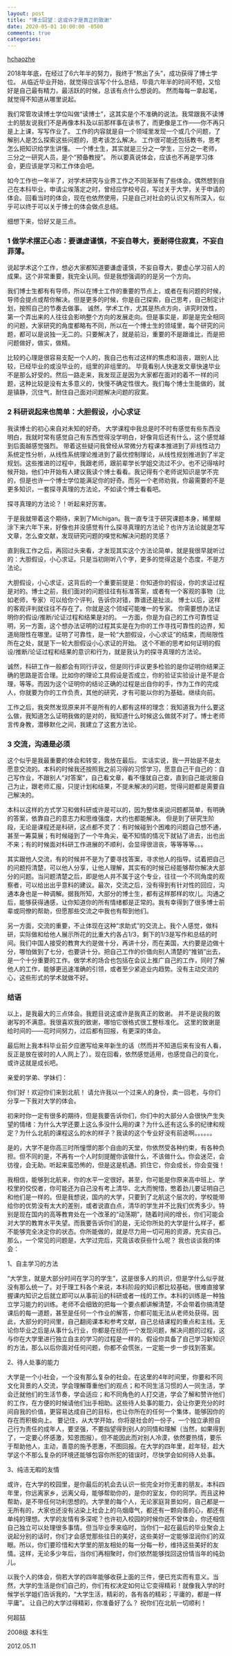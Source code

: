 ```yaml
---
layout: post
title: "博士回望：这或许才是真正的致谢"
date: 2020-05-01 10:00:00 -0500
comments: true
categories: 
---
```

<!-- ## 博士回望：这或许才是真正的致谢 -->
[hchaozhe](https://github.com/hchaozhe)

2018年年底，在经过了6六年半的努力，我终于“熬出了头”，成功获得了博士学位。
从临近毕业开始，就觉得应该写个什么总结，毕竟六年半的时间不短，又恰好是自己最有精力，最活跃的时候，总该有点什么想说的。
然而每每一拿起笔，就觉得不知道从哪里说起。

我们常管攻读博士学位叫做“读博士”，这其实是个不准确的说法。我常跟我不读博士的朋友说我们不是再像本科及以前那样事在读书了，而更像是工作——你不再只是上上课，写写作业了。
工作的内容就是自一个领域里发现一个或几个问题，了解别人是怎么探索这些问题的，思考该怎么解决。
工作很可能还包括教书，思考怎么把知识给学生讲懂。
一个博士生，其实就是三分之一学生，三分之一老师，三分之一研究人员，是个“预备教授”。
所以要真说体会，应该也不再是学习体会，更应该是学习和工作体会吧。

如今工作也一年半了，对学术研究与业界工作之不同渐渐有了些体会。偶然想到自己在本科毕业，申请尘埃落定之时，曾经应学校号召，写过关于大学，关于申请的体会。回看当时的体会，现在也依然使用，只是自己对社会的认识又有所深入，似乎可以终于可以关于博士的体会做点总结。

细想下来，恰好又是三点。

<!-- more -->


### 1 做学术摆正心态：要谦虚谨慎，不妄自尊大，要耐得住寂寞，不妄自菲薄。


说起学术这个工作，想必大家都知道要谦虚谨慎，不妄自尊大，要虚心学习前人的成果。这个非常重要，我完全认同。但是我想强调的的是另一个方向。

我们博士生都有有导师，所以在博士工作的重要的节点上，或者在有问题的时候，导师会提点或帮你解决。但是更多的时候，你是自己探索，自己思考，自己制定计划，按照自己的节奏去做事。
诚然，学术工作，尤其是热点方向，讲究时效性，第一个弄出来的人往往会影响整个方向的发展走向。但是事实是，即是是完全相同的问题，大家研究的角度都略有不同，所以在一个博士生的领域里，每个研究的问题，都可以是说独一无二的。只要解决了，就是前沿，重要的不是跟谁比，而是把问题做好，做实，做精。

比较的心理是很容易支配一个人的，我自己也有过这样的焦虑和沮丧，跟别人比较，已经毕业的或没毕业的，组里的非组里的。
毕竟看别人快速发文章快速毕业不是那么好受的。然后一路走来，我发现正是因为大家都在面对的着不一样的问题，这种比较是没有太多意义的，快慢不确定性很大。我们每个博士生能做的，就是镇静，沉住气，耐住自己面对问题解决问题的寂寞。

### 2 科研说起来也简单：大胆假设，小心求证

我读博士的初心来自对未知的好奇。
大学课程中我总是时不时有感觉有些东西没明白，我就时常有感觉自己有东西觉得没学明白，好像背后还有什么，这个感觉越到后面越感觉强烈。
带着这些疑问我曾经从常微分方程课本推进到了非线性动力系统定性分析，从线性系统理论推进到了最优控制理论，从线性规划推进到了半定规划。这些推进的过程中，我跟老师，跟前辈学长学姐交流过不少。也不记得啥时候开始，他们中开始有人建议我读个博士看看。我记得有个老师说知识是学不完的，但是也许一个博士学位能满足你的好奇。而另一个老师劝我，你最需要的不是更多知识，一套探寻真理的方法论，不如读个博士看看吧。

探寻真理的方法论？！听起来好厉害。

于是我就带着这个期待，来到了Michigan。我一直专注于研究课题本身，稀里糊涂下来六年下来，好像也并没感觉有什么探寻真理的方法论？也许方法论就是怎写文章，怎么查文献，发现研究问题的嗅觉和解决问题的灵感？

直到我工作之后，再回过头来看，才发现其实这个方法论简单，就是我很早就听过的：大胆假设，小心求证。只是当初刚听八个字，更多的觉得这是个态度，不是方法论。

大胆假设，小心求证，这背后的一个重要前提是：你知道你的假设，你的求证过程是对的。博士之前，我们面对的问题往往有标准答案，或者有一个客观的事物（比如老师，专家）可以给你个评判，告诉你对错，靠谱还是扯淡。
博士以后，这样的客观评判就往往不存在了。你就是这个领域可能唯一的专家。
你需要想办法证明你的假设/推断/论证过程和结果是对的。
一方面，你是为自己的工作可靠性证明，另一方面，这个想办法证明的过程其实是在为你的工作寻找可靠性的边界，知道局限性在哪里。证明了可靠性，是一轮“大胆假设，小心求证”的结束，而局限性所在之处，就是下一轮大胆假设小心求证的开始。
这个不断的思考如何证明的假设/推断/论证过程和结果的意识和行为，就是我认为的探寻真理的方法论。

诚然，科研工作一般都会有同行评议，但是同行评议更多检验的是你证明你结果正确的思路是否合理。比如你的理论工具假设是否成立，你的验证实验设计是不是合理，等等。而因为这个证明你的结论正确的过程是出自你的手，作为工作的完成人，你就要为你的工作负责，其他的研究，才有可能以你的为基础，继续向前。

工作之后，我突然发现原来并不是所有的人都有这样的理念：我知道我为什么要这么做，我知道怎么证明我做的是对的，我知道什么时候这么做就不对了。博士老师言传身教，潜移默化之间，我建立了这套方法论。


### 3 交流，沟通是必须
这个似乎是我最重要的体会和转变，我放在最后。
实话实说，我一开始是不是太愿意交流的。本科的时候我还按照我之前习得的习惯学习，愿意自己干自己的：自己写作业，不跟别人“对答案”，自己看文章，看不懂就自己查，直到自己能说服自己为止，跟老师汇报，只提计划和结果，不提未解决的问题，觉得问题都是需要自己解决的。

本科以这样的方式学习和做科研或许是可以的，因为整体来说问题都简单，有明确的答案，依靠自己的意志力和思维强度，大约也都能解决。
但是到了研究生阶段，无论是课程还是科研，这点都不灵了：有时候碰到个困难的问题自己想不通，甚至一筹莫展；有时候碰到了一个牛角尖，毫不知情的情况下就钻了进去，出也出不来；有的时候面对科研工作进展的不顺利，会显得很沮丧，等等等等。。。

其实跟他人交流，有的时候并不是为了要寻找答案，寻求他人的指导。试着把自己的问题捋清楚，可以他人分享，让他人理解，其实有的时候已经能够帮你解决大部分的问题。当问题清楚之后，即是他人并不属于这个专业，往往一个不同角度的观察者，可以给出出乎意料的建议。最次，交流之后，没有得到有针对性的回应，沟通本身也是一种调解。据我所知，大部分的博士生，都有这样那样的坎儿。沟通之后，能够获得通感，让你知道你的所有情绪都是正常的。我有幸得到了很多博士前辈或同僚的帮助，但愿那些交流之中我也有帮到他们。

另一方面，交流的重要，不止体现在这种“求助式”的交流上。我个人感觉，做科研，实际做和给他人展示所花的比重大约各占1/3，剩下的1/3是写作和总结的时间。我们中国人接受的教育大约是做十分，再讲十分，而在美国，大约要是边做十分，哪怕做到了七分，也要讲十分。把自己工作的价值向别人清楚的“推销”出去，是一个十分重要的工作。做学术的场合也包括在会议上推广自己的工作，同时了解他人的工作，能够更迅速准确的引领，或者至少紧追业内趋势。没有主动交流的心，这些形式的学术就做不好。

### 结语
以上，是我最大的三点体会。我题目说这或许是我真正的致谢。
并不是说我的致谢写的不满意。我很喜欢我的致谢，哪怕它很格式很工整标准化。
这里的致谢是给时间的——花时间努力，过后都有回报，有更深的体会。

最后附上我本科毕业前夕应邀写给来年新生的话（然而并不知道后来有没有人看，反正是放在彼时的人人网上了）。现在回看，依然感觉适用，也感觉自己的变化，或许这就是成长吧。




亲爱的学弟、学妹们：

你们好！欢迎你们来到北航！
请允许我以一个过来人的身份，卖一回老，与你们分享一下我对大学的体会。

初来时你一定有很多的期待，但是我要告诉你们，你们中的大部分人会很快产生失望的情绪：为什么大学还要上这么多没什么用的课？为什么还有这么多的纪律和规定？为什么北航的课程这么的水的样子？我读的这个专业好没有前途啊。。。。。。

是的，大学不是你高三时所憧憬的那个自由的天堂，你依然受各种约束，有各种负担。但不同的是，不再有一个人时刻提醒你该做什么，不该做什么。你会迷茫，会彷徨，会无助。听起来蛮恐怖的，但是这是机遇。抓住它，你会成长，你会变强！

我相信，能够到北航来，你的水平一定很好。甚至，你可能是你原来高中班上、学校里的佼佼者，你可能还为自己没有考上清华、北大而惋惜，憋着劲儿要证明自己和他们是一样的。但是我想说，国内的大学，只要到了北航这个层次的，学校能带给你的优势没有太大的差别，或者说直白点，清华的学生并不比我们优秀多少。特别是现在国内的高等教育处在一个改革的“动荡期”，随着时间的增长，你们可能会对大学的教育水平失望。而我要告诉你们的是，无论你所处的大学是什么样子，都不能够完全决定你的状态。你所能做的，就是尽力用一切可用的资源，充实自己。
那么，一个常见的问题是，大学过完后，究竟该收获些什么呢？
我也谈谈我的体会：

1、自主学习的方法

“大学生，就是大部分时间在学习的学生”，这是很多人的共识，但是学什么似乎就没有那么统一了。对于理工科各个来说，本科阶段的知识都比较基础，很难直接掌握课内知识之后就立即可以从事前沿的科研或者一线的工作。本科的训练是一种独立学习能力的训练。老师不会细致的把每一个要点都讲解清楚，不会带着你搞清楚课后的每一道题，甚至是任何一个作业的解答，你都可能无法从老师处获得。因此，大部分的时间里，自己翻阅课本和参考文献，自己总结课程的重点和主线。无论你毕业之后是从事什么行业，你都是在经历一个发现问题，解决问题的过程，这与你在大学里进行独立自主的学习的过程是一样的。假设你具备了自己学习新知识的方法，那么以后你面对任何问题，你都不会慌张，一定能一步一步找到答案。

2、待人处事的能力

大学是一个小社会，一个没有那么复杂的社会。在这里的4年时间里，你要和不同文化背景的人交流，学会理解尊重他们的观点；和不同生活习惯的人一同生活，学会迁就他们的生活节奏，学会适应；和不同角色的人打交道，学会了解和赞许他们的工作，在方便的时候请他们出手相助。这些待人处事的能力，会让你更充分的时间自我的价值，更容易达成自己的目标，也让你所在的任何一个集体，能够因你的存在而积极向上。
要记住，从大学开始，你将是社会的一份子，一个独立承担自己行为责任的成年人，要坚强，不要指望得到别人的同情和理解（当然，如果得到了，一定要心怀感激，知恩图报）。但不能因此而对别人冷漠，依然要热情，要乐于帮助他人，主动，善意的施予恩惠，不图回报。在大学的四年里，趁年轻，趁大学这个不那么复杂的环境还能够包容你所犯的错误时，尽快学会如何待人处事。

3、纯洁无暇的友情

或许，在大学的校园里，是你最后的机会去认识一些完全对你无害的朋友。本科四年里，你远离家乡，远离父母，能够帮助你的，是你的室友，你的同学。而且这种帮助，是不带任何功利思想的。大学里的每个人，无论家庭背景如何，自己都是一无所有的，大家也还没有沾染上社会上的乌烟瘴气，都还有一颗向善的心，都还有单纯的理想。大学的友情有多深呢？也许初入校园的时候你还不曾体会，你还相信自己独立可以处理很多事情。但当毕业季来临时，当你们一起在最后的毕业聚会上说起分别的话时，你们才会感觉那些往日的美好，这些美好一定能够湿润你们的双眼。所以，你们要珍惜和大学里的朋友相处的每一分每一秒，维持这些美好的友情。这样，无论多少年后，当你们再相聚时，你们依然能够找回这份情当年的纯劲儿。
 
以我个人的体会，倘若大学的四年能够收获上面的三件，便已充实而有意义。当然，大学的生活是你们自己的，你们有权决定如何让它变得精彩！就像我入学的时候学长学姐们告诉我的，“大学生活，精彩的，各有各的精彩；平庸的，都是一样平庸”。
让自己的大学过得精彩，你准备好了么？
祝你们在北航一切顺利！
 
何超喆

2008级 本科生

2012.05.11



